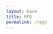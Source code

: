 ```yaml
---
layout: base
title: RPG
permalink: /rpg/
---
```


<canvas id='gameCanvas'></canvas>

<!-- <div id="questionAnswers" style="padding: 20px; background-color: #f9f9f9: border: 1px solid #ccc; margin-top: 20px;">
</div> -->

<script type="module">
    import GameControl from '{{site.baseurl}}/assets/js/rpg/GameControl.js';

    // Background data
    const image_src = "{{site.baseurl}}/images/forest.jpg";
    const image_data = {
        pixels: {height: 129, width: 330}
    };
    const image = {src: image_src, data: image_data};

    // Turtle sprite data
    const turtle_src = "{{site.baseurl}}/images/pokemon.png";
    const fish_src = "{{site.baseurl}}/images/trainer.png";
    const turtle_data = {
        SCALE_FACTOR: 8,
        STEP_FACTOR: 1000,
        ANIMATION_RATE: 100,
        pixels: {height: 1470, width: 1421},
        orientation: {rows: 4, columns: 4 },
        down: {row: 0, start: 0, columns: 4 },
        left: {row: 1, start: 0, columns: 4 },
        right: {row: 2, start: 0, columns: 4 },
        up: {row: 3, start: 0, columns: 4 },
    };
    const fish_data = {
        SCALE_FACTOR: 8,
        STEP_FACTOR: 1000,
        ANIMATION_RATE: 100,
        pixels: {height: 256, width: 256},
        orientation: {rows: 4, columns: 4 },
        down: {row: 0, start: 0, columns: 4 },
        left: {row: 1, start: 0, columns: 4 },
        right: {row: 2, start: 0, columns: 4 },
        up: {row: 3, start: 0, columns: 4 },
    };

    const sprite = {src: turtle_src, data: turtle_data};
    const sprite2 = {src: fish_src, data: fish_data};

    // Seaweed sprite data
    const seaweed_src = "{{site.baseurl}}/images/berry.png";
    const seaweed_data = {
        SCALE_FACTOR: 10,    
        pixels: { height: 160, width: 160 },
    };
    const seaweed = { src: seaweed_src, data: seaweed_data };


    // Assets for game
    const assets = { image: image, sprite: sprite, sprite2: sprite2, seaweed: seaweed};
     // Fullscreen toggle function
    function toggleFullScreen() {
        const canvas = document.getElementById('gameCanvas');
        if (!document.fullscreenElement) {
            if (canvas.requestFullscreen) {
                canvas.requestFullscreen();
            } else if (canvas.mozRequestFullScreen) { // Firefox
                canvas.mozRequestFullScreen();
            } else if (canvas.webkitRequestFullscreen) { // Chrome, Safari, and Opera
                canvas.webkitRequestFullscreen();
            } else if (canvas.msRequestFullscreen) { // IE/Edge
                canvas.msRequestFullscreen();
            }
        } else {
            if (document.exitFullscreen) {
                document.exitFullscreen();
            }
        }
    }

    // Optionally add a button to toggle full-screen mode
    const canvas = document.getElementById('gameCanvas');
    canvas.addEventListener('click', toggleFullScreen); // Click to enter full-screen
    // Start game engine
    GameControl.start(assets);
</script>
